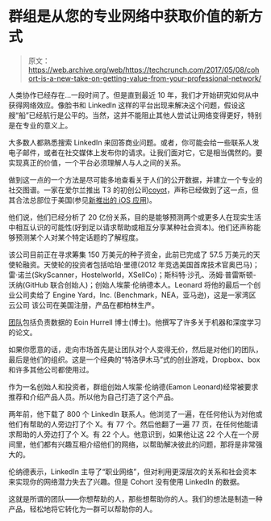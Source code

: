 # 群组是从您的专业网络中获取价值的新方式 

> 原文：<https://web.archive.org/web/https://techcrunch.com/2017/05/08/cohort-is-a-new-take-on-getting-value-from-your-professional-network/>

人类协作已经存在…一段时间了。但是直到最近 10 年，我们才开始研究如何从中获得网络效应。像脸书和 LinkedIn 这样的平台出现来解决这个问题，假设这艘“船”已经航行是公平的。当然，这并不能阻止其他人尝试让网络变得更好，特别是在专业的意义上。

大多数人都熟悉搜索 LinkedIn 来回答商业问题。或者，你可能会给一些联系人发电子邮件，或者在社交媒体上发布你的请求。让我们面对它，它是相当偶然的。要实现真正的价值，一个平台必须理解人与人之间的关系。

做到这一点的一个方法是尽可能多地查看关于人们的公开数据，并建立一个专业的社交图谱。一家在爱尔兰推出 T3 的初创公司[coyot](https://web.archive.org/web/20221006104934/https://medium.com/@EamonLeonard/launching-cohort-6af2a55939ee)，声称已经做到了这一点，但其合法总部位于美国(参见[新推出的 iOS 应用](https://web.archive.org/web/20221006104934/https://itunes.apple.com/us/app/cohort-professional-networking/id1208196525?mt=8))。

他们说，他们已经分析了 20 亿份关系，目的是能够预测两个或更多人在现实生活中相互认识的可能性(好到足以请求帮助或相互分享某种社会资本)。他们还声称能够预测某个人对某个特定话题的了解程度。

该公司目前正在寻求筹集 150 万美元的种子资金，此前已完成了 57.5 万美元的天使轮融资。天使轮的投资者包括哈珀·里德(2012 年竞选美国首席技术官奥巴马)；雷·诺兰(SkyScanner，Hostelworld，XSellCo)；斯科特·沙孔、汤姆·普雷斯顿-沃纳(GitHub 联合创始人)；创始人埃蒙·伦纳德本人。Leonard 将他的最后一个创业公司卖给了 Engine Yard，Inc. (Benchmark，NEA，亚马逊)，这是一家湾区云公司
该公司在美国注册，产品在都柏林生产。

[团队](https://web.archive.org/web/20221006104934/https://cohort.is/about.html)包括负责数据的 Eoin Hurrell 博士(博士)。他撰写了许多关于机器和深度学习的论文。

如果你愿意的话，走向市场首先是让团队对个人变得无价，然后是对他们的团队，最后是他们的组织。这是一个经典的“特洛伊木马”式的创业游戏，Dropbox、box 和许多其他公司都使用过。

作为一名创始人和投资者，群组创始人埃蒙·伦纳德(Eamon Leonard)经常被要求推荐和介绍产品人员。所以他为自己打造了这个产品。

两年前，他下载了 800 个 LinkedIn 联系人。他浏览了一遍，在任何他认为对他或他们有帮助的人旁边打了个 X。有 77 个。然后他翻了一遍 77 页，在任何他能请求帮助的人旁边打了个 X。有 22 个人。他意识到，如果他让这 22 个人在一个房间里，他们都有兴趣互相介绍他们的网络，以帮助解决彼此的问题，那将是非常强大的。

伦纳德表示，LinkedIn 主导了“职业网络”，但对利用更深层次的关系和社会资本来实现你的网络潜力失去了兴趣。但是 Cohort 没有使用 LinkedIn 的数据。

这就是所谓的团队——你想帮助的人，那些想帮助你的人。我们的想法是制造一种产品，轻松地将它转化为一群可以帮助你的人。